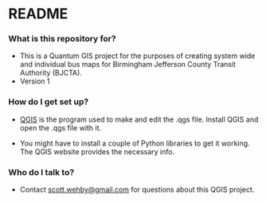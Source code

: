 # README #

### What is this repository for? ###

* This is a Quantum GIS project for the purposes of creating system wide and individual bus maps for Birmingham Jefferson County Transit Authority (BJCTA).
* Version 1


### How do I get set up? ###

* [QGIS](http://www.qgis.org/en/site/) is the program used to make and edit the .qgs file. Install QGIS and open the .qgs file with it.

* You might have to install a couple of Python libraries to get it working. The QGIS website provides the necessary info.

### Who do I talk to? ###

* Contact scott.wehby@gmail.com for questions about this QGIS project.